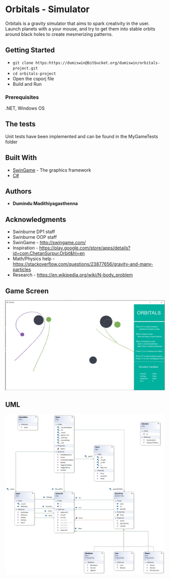 # Orbitals - Simulator

Orbitals is a gravity simulator that aims to spark creativity in the user. 
Launch planets with a your mouse, and try to get them into stable orbits around black holes to create mesmerizing  patterns.

## Getting Started

* `git clone https:https://dumiswin@bitbucket.org/dumiswin/orbitals-project.git`
* `cd orbitals-project`
* Open the csporj file
* Build and Run

### Prerequisites

.NET, Windows OS

## The tests

Unit tests have been implemented and can be found in the MyGameTests folder

## Built With

* [SwinGame](http://swingame.com/) - The graphics framework
* [C#](https://docs.microsoft.com/en-us/dotnet/csharp/)

## Authors

* **Dumindu Madithiyagasthenna**

## Acknowledgments

* Swinburne DP1 staff
* Swinburne OOP staff
* SwinGame - http://swingame.com/
* Inspiration - https://play.google.com/store/apps/details?id=com.ChetanSurpur.Orbit&hl=en
* Math/Physics help - https://stackoverflow.com/questions/23877656/gravity-and-many-particles
* Research - https://en.wikipedia.org/wiki/N-body_problem

## Game Screen
![Game_screenshot](Sprints/Sprint_4/sprint_4_end.JPG)


## UML
![Uml](MyGame/ClassDiagram1.png)



